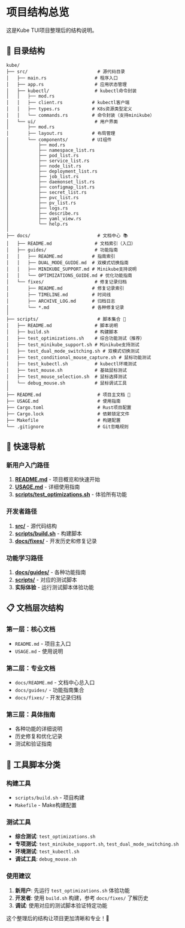# 项目结构总览

这是Kube TUI项目整理后的结构说明。

## 📁 目录结构

```
kube/
├── src/                          # 源代码目录
│   ├── main.rs                  # 程序入口
│   ├── app.rs                   # 应用状态管理
│   ├── kubectl/                 # kubectl命令封装
│   │   ├── mod.rs
│   │   ├── client.rs           # kubectl客户端
│   │   ├── types.rs            # K8s资源类型定义
│   │   └── commands.rs         # 命令封装（支持minikube）
│   └── ui/                      # 用户界面
│       ├── mod.rs
│       ├── layout.rs           # 布局管理
│       └── components/         # UI组件
│           ├── mod.rs
│           ├── namespace_list.rs
│           ├── pod_list.rs
│           ├── service_list.rs
│           ├── node_list.rs
│           ├── deployment_list.rs
│           ├── job_list.rs
│           ├── daemonset_list.rs
│           ├── configmap_list.rs
│           ├── secret_list.rs
│           ├── pvc_list.rs
│           ├── pv_list.rs
│           ├── logs.rs
│           ├── describe.rs
│           ├── yaml_view.rs
│           └── help.rs
│
├── docs/                         # 文档中心 📚
│   ├── README.md                # 文档索引（入口）
│   ├── guides/                  # 功能指南
│   │   ├── README.md           # 指南索引
│   │   ├── DUAL_MODE_GUIDE.md  # 双模式切换指南
│   │   ├── MINIKUBE_SUPPORT.md # Minikube支持说明
│   │   └── OPTIMIZATIONS_GUIDE.md # 优化功能指南
│   └── fixes/                   # 修复记录归档
│       ├── README.md           # 修复记录索引
│       ├── TIMELINE.md         # 时间线
│       ├── ARCHIVE_LOG.md      # 归档日志
│       └── *.md                # 各种修复记录
│
├── scripts/                      # 脚本集合 🧪
│   ├── README.md                # 脚本说明
│   ├── build.sh                 # 构建脚本
│   ├── test_optimizations.sh    # 综合功能测试（推荐）
│   ├── test_minikube_support.sh # Minikube支持测试
│   ├── test_dual_mode_switching.sh # 双模式切换测试
│   ├── test_conditional_mouse_capture.sh # 鼠标功能测试
│   ├── test_kubectl.sh          # kubectl环境测试
│   ├── test_mouse.sh            # 基础鼠标测试
│   ├── test_mouse_selection.sh  # 鼠标选择测试
│   └── debug_mouse.sh           # 鼠标调试工具
│
├── README.md                     # 项目主文档 📖
├── USAGE.md                      # 使用指南
├── Cargo.toml                    # Rust项目配置
├── Cargo.lock                    # 依赖锁定文件
├── Makefile                      # 构建配置
└── .gitignore                    # Git忽略规则
```

## 🎯 快速导航

### 新用户入门路径
1. **[README.md](README.md)** - 项目概览和快速开始
2. **[USAGE.md](USAGE.md)** - 详细使用指南
3. **[scripts/test_optimizations.sh](scripts/test_optimizations.sh)** - 体验所有功能

### 开发者路径
1. **[src/](src/)** - 源代码结构
2. **[scripts/build.sh](scripts/build.sh)** - 构建脚本
3. **[docs/fixes/](docs/fixes/)** - 开发历史和修复记录

### 功能学习路径
1. **[docs/guides/](docs/guides/)** - 各种功能指南
2. **[scripts/](scripts/)** - 对应的测试脚本
3. **实际体验** - 运行测试脚本体验功能

## 📋 文档层次结构

### 第一层：核心文档
- `README.md` - 项目主入口
- `USAGE.md` - 使用说明

### 第二层：专业文档
- `docs/README.md` - 文档中心总入口
- `docs/guides/` - 功能指南集合
- `docs/fixes/` - 开发记录归档

### 第三层：具体指南
- 各种功能的详细说明
- 历史修复和优化记录
- 测试和验证指南

## 🔧 工具脚本分类

### 构建工具
- `scripts/build.sh` - 项目构建
- `Makefile` - Make构建配置

### 测试工具
- **综合测试**: `test_optimizations.sh`
- **专项测试**: `test_minikube_support.sh`, `test_dual_mode_switching.sh`
- **环境测试**: `test_kubectl.sh`
- **调试工具**: `debug_mouse.sh`

### 使用建议
1. **新用户**: 先运行 `test_optimizations.sh` 体验功能
2. **开发者**: 使用 `build.sh` 构建，参考 `docs/fixes/` 了解历史
3. **调试**: 使用对应的测试脚本验证特定功能

这个整理后的结构让项目更加清晰和专业！🚀